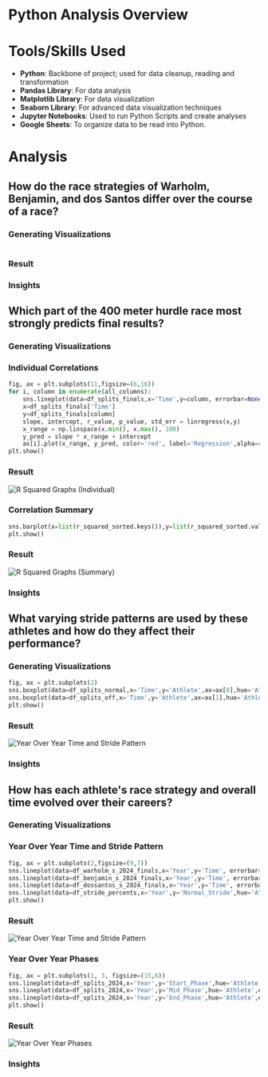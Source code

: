 # Python Analysis Overview

# Tools/Skills Used
- **Python**: Backbone of project; used for data cleanup, reading and transformation
- **Pandas Library**: For data analysis
- **Matplotlib Library**: For data visualization
- **Seaborn Library**: For advanced data visualization techniques
- **Jupyter Notebooks**: Used to run Python Scripts and create analyses
- **Google Sheets**: To organize data to be read into Python.

# Analysis

## How do the race strategies of Warholm, Benjamin, and dos Santos differ over the course of a race?

### Generating Visualizations
```python

```
### Result

### Insights

## Which part of the 400 meter hurdle race most strongly predicts final results?

### Generating Visualizations
### Individual Correlations
```python
fig, ax = plt.subplots(11,figsize=(6,16))
for i, column in enumerate(all_columns):
    sns.lineplot(data=df_splits_finals,x='Time',y=column, errorbar=None, ax=ax[i])
    x=df_splits_finals['Time']
    y=df_splits_finals[column]
    slope, intercept, r_value, p_value, std_err = linregress(x,y)
    x_range = np.linspace(x.min(), x.max(), 100)
    y_pred = slope * x_range + intercept
    ax[i].plot(x_range, y_pred, color='red', label='Regression',alpha=r_squared)
plt.show()
```
### Result
![R Squared Graphs (Individual)](Images/split_total_correlations.png)

### Correlation Summary
```python
sns.barplot(x=list(r_squared_sorted.keys()),y=list(r_squared_sorted.values()),hue=list(r_squared_sorted.keys()),palette='rocket')
plt.show()
```

### Result
![R Squared Graphs (Summary)](Images/split_total_correlation_summary.png)

### Insights

## What varying stride patterns are used by these athletes and how do they affect their performance?

### Generating Visualizations
```python
fig, ax = plt.subplots(2)
sns.boxplot(data=df_splits_normal,x='Time',y='Athlete',ax=ax[0],hue='Athlete')
sns.boxplot(data=df_splits_off,x='Time',y='Athlete',ax=ax[1],hue='Athlete')
plt.show()
```
### Result
![Year Over Year Time and Stride Pattern](Images/normal_vs_changed_stride_distributions.png)
### Insights

## How has each athlete's race strategy and overall time evolved over their careers?

### Generating Visualizations
### Year Over Year Time and Stride Pattern
```python
fig, ax = plt.subplots(2,figsize=(9,7))
sns.lineplot(data=df_warholm_s_2024_finals,x='Year',y='Time', errorbar=None, ax=ax[0], label='Warholm',marker='o')
sns.lineplot(data=df_benjamin_s_2024_finals,x='Year',y='Time', errorbar=None, ax=ax[0], label='Benjamin',marker='o')
sns.lineplot(data=df_dossantos_s_2024_finals,x='Year',y='Time', errorbar=None, ax=ax[0], label='dos Santos',marker='o')
sns.lineplot(data=df_stride_percents,x='Year',y='Normal_Stride',hue='Athlete',ax=ax[1],marker='o')
plt.show()
```
### Result
![Year Over Year Time and Stride Pattern](Images/time_and_stride_consistency_yoy.png)

### Year Over Year Phases
```python
fig, ax = plt.subplots(1, 3, figsize=(15,6))
sns.lineplot(data=df_splits_2024,x='Year',y='Start_Phase',hue='Athlete',errorbar=None, marker='o', ax=ax[0])
sns.lineplot(data=df_splits_2024,x='Year',y='Mid_Phase',hue='Athlete',errorbar=None, marker='o', ax=ax[1])
sns.lineplot(data=df_splits_2024,x='Year',y='End_Phase',hue='Athlete',errorbar=None, marker='o', ax=ax[2])
plt.show()
```
### Result
![Year Over Year Phases](Images/phases_yoy.png)

### Insights